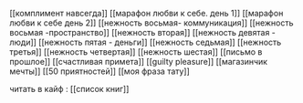 [[комплимент навсегда]]
[[марафон любви к себе. день 1]]
[[марафон любви к себе день 2]]
[[нежность восьмая- коммуникация]]
[[нежность восьмая -пространство]]
[[нежность вторая]]
[[нежность девятая - люди]]
[[нежность пятая - деньги]]
[[нежность седьмая]]
[[нежность третья]]
[[нежность четвертая]]
[[нежность шестая]]
[[письмо в прошлое]]
[[счастливая примета]]
[[guilty pleasure]]
[[магазинчик мечты]]
[[50 приятностей]]
[[моя фраза тату]]


читать в кайф : [[список книг]]